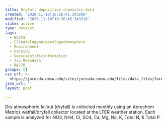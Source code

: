 ```yaml
---
title: Dryfall deposition chemistry data
created: '2020-11-10T16:26:45.343299'
modified: '2020-11-10T16:26:45.343310'
state: active
type: dataset
tags:
  - Biota
  - Climatologymeteorologyatmosphere
  - Environment
  - Farming
  - Geoscientificinformation
  - Iso Metadata
  - Np216
groups: []
csv_url: >-
  https://jornada.nmsu.edu/sites/jornada.nmsu.edu/files/data_files/JornadaStudy_169_npp_atmospheric_deposition_adc_dust_collection_dryfall_data.csv
json_url: ''
layout: post

---
```

<p>Dry atmospheric fallout (dryfall) is collected monthly using an Aerochem Metrics wetfall/dryfall collector located at the LTER weather station. Each sample is analyzed for NO3, NH4, Cl, SO4, Ca, Mg, Na, K, Total N, & Total P.</p>

